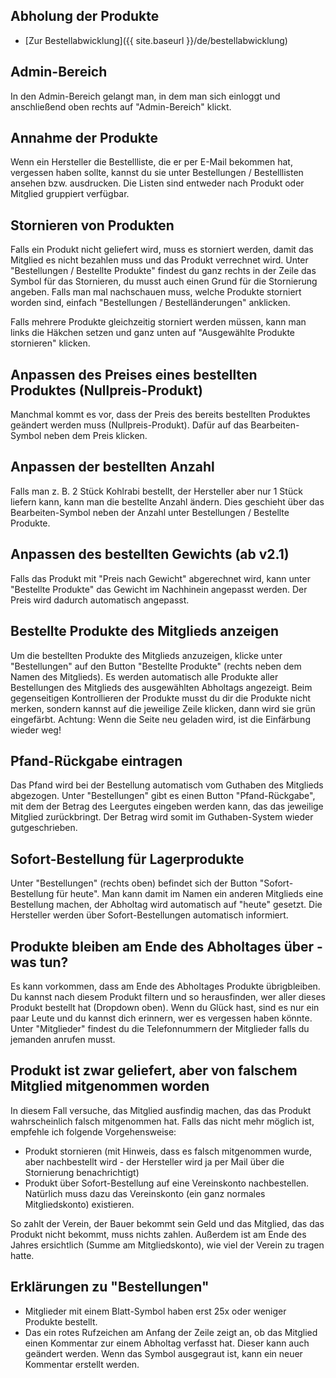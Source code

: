 ## Abholung der Produkte

* [Zur Bestellabwicklung]({{ site.baseurl }}/de/bestellabwicklung)

## Admin-Bereich

In den Admin-Bereich gelangt man, in dem man sich einloggt und anschließend oben rechts auf "Admin-Bereich" klickt.

## Annahme der Produkte

Wenn ein Hersteller die Bestellliste, die er per E-Mail bekommen hat, vergessen haben sollte, kannst du sie unter Bestellungen / Bestelllisten ansehen bzw. ausdrucken. Die Listen sind entweder nach Produkt oder Mitglied gruppiert verfügbar.

## Stornieren von Produkten

Falls ein Produkt nicht geliefert wird, muss es storniert werden, damit das Mitglied es nicht bezahlen muss und das Produkt verrechnet wird. Unter "Bestellungen / Bestellte Produkte" findest du ganz rechts in der Zeile das Symbol für das Stornieren, du musst auch einen Grund für die Stornierung angeben. Falls man mal nachschauen muss, welche Produkte storniert worden sind, einfach "Bestellungen / Bestelländerungen" anklicken.

Falls mehrere Produkte gleichzeitig storniert werden müssen, kann man links die Häkchen setzen und ganz unten auf "Ausgewählte Produkte stornieren" klicken.

## Anpassen des Preises eines bestellten Produktes (Nullpreis-Produkt)

Manchmal kommt es vor, dass der Preis des bereits bestellten Produktes geändert werden muss (Nullpreis-Produkt). Dafür auf das Bearbeiten-Symbol neben dem Preis klicken.

## Anpassen der bestellten Anzahl

Falls man z. B. 2 Stück Kohlrabi bestellt, der Hersteller aber nur 1 Stück liefern kann, kann man die bestellte Anzahl ändern. Dies geschieht über das Bearbeiten-Symbol neben der Anzahl unter Bestellungen / Bestellte Produkte.

## Anpassen des bestellten Gewichts (ab v2.1)

Falls das Produkt mit "Preis nach Gewicht" abgerechnet wird, kann unter "Bestellte Produkte" das Gewicht im Nachhinein angepasst werden. Der Preis wird dadurch automatisch angepasst. 

## Bestellte Produkte des Mitglieds anzeigen

Um die bestellten Produkte des Mitglieds anzuzeigen, klicke unter "Bestellungen" auf den Button "Bestellte Produkte" (rechts neben dem Namen des Mitglieds). Es werden automatisch alle Produkte aller Bestellungen des Mitglieds des ausgewählten Abholtags angezeigt. Beim gegenseitigen Kontrollieren der Produkte musst du dir die Produkte nicht merken, sondern kannst auf die jeweilige Zeile klicken, dann wird sie grün eingefärbt. Achtung: Wenn die Seite neu geladen wird, ist die Einfärbung wieder weg!

## Pfand-Rückgabe eintragen

Das Pfand wird bei der Bestellung automatisch vom Guthaben des Mitglieds abgezogen. Unter "Bestellungen" gibt es einen Button "Pfand-Rückgabe", mit dem der Betrag des Leergutes eingeben werden kann, das das jeweilige Mitglied zurückbringt. Der Betrag wird somit im Guthaben-System wieder gutgeschrieben.

## Sofort-Bestellung für Lagerprodukte

Unter "Bestellungen" (rechts oben) befindet sich der Button "Sofort-Bestellung für heute". Man kann damit im Namen ein anderen Mitglieds eine Bestellung machen, der Abholtag wird automatisch auf "heute" gesetzt. Die Hersteller werden über Sofort-Bestellungen automatisch informiert.

## Produkte bleiben am Ende des Abholtages über - was tun?

Es kann vorkommen, dass am Ende des Abholtages Produkte übrigbleiben. Du kannst nach diesem Produkt filtern und so herausfinden, wer aller dieses Produkt bestellt hat (Dropdown oben). Wenn du Glück hast, sind es nur ein paar Leute und du kannst dich erinnern, wer es vergessen haben könnte. Unter "Mitglieder" findest du die Telefonnummern der Mitglieder falls du jemanden anrufen musst.

## Produkt ist zwar geliefert, aber von falschem Mitglied mitgenommen worden

In diesem Fall versuche, das Mitglied ausfindig machen, das das Produkt wahrscheinlich falsch mitgenommen hat. Falls das nicht mehr möglich ist, empfehle ich folgende Vorgehensweise:

* Produkt stornieren (mit Hinweis, dass es falsch mitgenommen wurde, aber nachbestellt wird - der Hersteller wird ja per Mail über die Stornierung benachrichtigt)
* Produkt über Sofort-Bestellung auf eine Vereinskonto nachbestellen. Natürlich muss dazu das Vereinskonto (ein ganz normales Mitgliedskonto) existieren.

So zahlt der Verein, der Bauer bekommt sein Geld und das Mitglied, das das Produkt nicht bekommt, muss nichts zahlen. Außerdem ist am Ende des Jahres ersichtlich (Summe am Mitgliedskonto), wie viel der Verein zu tragen hatte.

## Erklärungen zu "Bestellungen"
* Mitglieder mit einem Blatt-Symbol haben erst 25x oder weniger Produkte bestellt.
* Das ein rotes Rufzeichen am Anfang der Zeile zeigt an, ob das Mitglied einen Kommentar zur einem Abholtag verfasst hat. Dieser kann auch geändert werden. Wenn das Symbol ausgegraut ist, kann ein neuer Kommentar erstellt werden.

